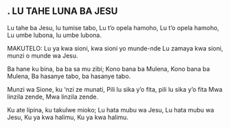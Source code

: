## . LU TAHE LUNA BA JESU

Lu tahe ba Jesu, lu tumise tabo,
Lu t’o opela hamoho, Lu t’o opela hamoho,
Lu umbe lubona, lu umbe lubona.

MAKUTELO:
Lu ya kwa sioni, kwa sioni yo munde-nde
Lu zamaya kwa sioni, munzi o munde wa Jesu.


Ba hane ku bina, ba ba sa mu zibi;
Kono bana ba Mulena, Kono bana ba Mulena,
Ba hasanye tabo, ba hasanye tabo.


Munzi wa Sione, ku ‘nzi ze munati,
Pili lu sika y’o fita, pili lu sika y’o fita
Mwa linzila zende, Mwa linzila zende.


Ku ate lipina, ku takulwe mioko;
Lu hata mubu wa Jesu, Lu hata mubu wa Jesu,
Ku ya kwa halimu, Ku ya kwa halimu.



